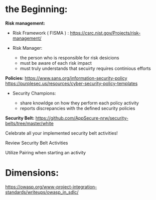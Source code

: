 
# the Beginning:

**Risk management:** 

  - Risk Framework ( FISMA ) : https://csrc.nist.gov/Projects/risk-management/
      
  - Risk Manager:
    - the person who is responsible for risk desicions
    - must be aware of each risk impact
    - must truly understands that secuirty requires continious efforts
  

**Policies:** https://www.sans.org/information-security-policy
https://purplesec.us/resources/cyber-security-policy-templates

  - Security Champions:
    
    - share knowldge on how they perform each policy activity
    - reports discrepancies with the defined security policies 

**Security Belt:** https://github.com/AppSecure-nrw/security-belts/tree/master/white
  
  Celebrate all your implemented security belt activities!

  Review Security Belt Activities
  
  Utilize Pairing when starting an activity
  
  
  # Dimensions:
  
  https://owasp.org/www-project-integration-standards/writeups/owasp_in_sdlc/
